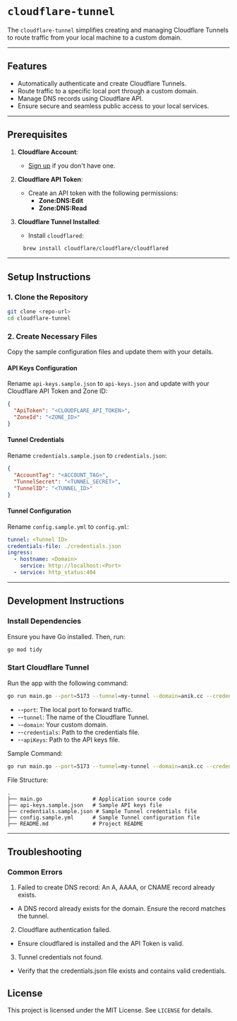 # `cloudflare-tunnel`

The `cloudflare-tunnel` simplifies creating and managing Cloudflare Tunnels to route traffic from your local machine to a custom domain.

---

## Features

- Automatically authenticate and create Cloudflare Tunnels.
- Route traffic to a specific local port through a custom domain.
- Manage DNS records using Cloudflare API.
- Ensure secure and seamless public access to your local services.

---

## Prerequisites

1. **Cloudflare Account**:
   - [Sign up](https://www.cloudflare.com/) if you don't have one.
2. **Cloudflare API Token**:

   - Create an API token with the following permissions:
     - **Zone:DNS:Edit**
     - **Zone:DNS:Read**

3. **Cloudflare Tunnel Installed**:
   - Install `cloudflared`:

```bash
     brew install cloudflare/cloudflare/cloudflared
```

---

## Setup Instructions

### 1. Clone the Repository

```bash
git clone <repo-url>
cd cloudflare-tunnel
```

### 2. Create Necessary Files

Copy the sample configuration files and update them with your details.

#### API Keys Configuration

Rename `api-keys.sample.json` to `api-keys.json` and update with your Cloudflare API Token and Zone ID:

```json
{
  "ApiToken": "<CLOUDFLARE_API_TOKEN>",
  "ZoneId": "<ZONE_ID>"
}
```

#### Tunnel Credentials

Rename `credentials.sample.json` to `credentials.json`:

```json
{
  "AccountTag": "<ACCOUNT_TAG>",
  "TunnelSecret": "<TUNNEL_SECRET>",
  "TunnelID": "<TUNNEL_ID>"
}
```

#### Tunnel Configuration

Rename `config.sample.yml` to `config.yml`:

```yml
tunnel: <Tunnel ID>
credentials-file: ./credentials.json
ingress:
  - hostname: <Domain>
    service: http://localhost:<Port>
  - service: http_status:404
```

---

## Development Instructions

### Install Dependencies

Ensure you have Go installed. Then, run:

```bash
go mod tidy
```

### Start Cloudflare Tunnel

Run the app with the following command:

```bash
go run main.go --port=5173 --tunnel=my-tunnel --domain=anik.cc --credentials=./credentials.json --apiKeys=./api-keys.json
```

- --`port`: The local port to forward traffic.
- --`tunnel`: The name of the Cloudflare Tunnel.
- --`domain`: Your custom domain.
- --`credentials`: Path to the credentials file.
- --`apiKeys`: Path to the API keys file.

Sample Command:

```bash
go run main.go --port=5173 --tunnel=my-tunnel --domain=anik.cc --credentials=./credentials.json --apiKeys=./api-keys.json
```

File Structure:

```
.
├── main.go                # Application source code
├── api-keys.sample.json   # Sample API keys file
├── credentials.sample.json # Sample Tunnel credentials file
├── config.sample.yml      # Sample Tunnel configuration file
├── README.md              # Project README
```

---

## Troubleshooting

### Common Errors

1. Failed to create DNS record: An A, AAAA, or CNAME record already exists.

- A DNS record already exists for the domain. Ensure the record matches the tunnel.

2. Cloudflare authentication failed.

- Ensure cloudflared is installed and the API Token is valid.

3. Tunnel credentials not found.

- Verify that the credentials.json file exists and contains valid credentials.

## License

This project is licensed under the MIT License. See `LICENSE` for details.

